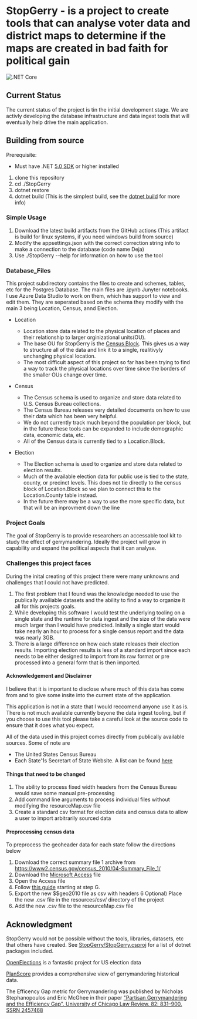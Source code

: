 # StopGerry - is a project to create tools that can analyse voter data and district maps to determine if the maps are created in bad faith for political gain

![.NET Core](https://github.com/sid2934/StopGerry/workflows/.NET%20Core/badge.svg?branch=master)

## Current Status
The current status of the project is tin the initial development stage. We are activly developing the database infrastructure and data ingest tools that will eventually help drive the main application.

## Building from source

Prerequisite:
* Must have .NET [5.0 SDK](https://dotnet.microsoft.com/download/dotnet/5.0) or higher installed


1) clone this repository
2) cd ./StopGerry
3) dotnet restore
4) dotnet build (This is the simplest build, see the [dotnet build](https://docs.microsoft.com/en-us/dotnet/core/tools/dotnet-build) for more info)

### Simple Usage
1) Download the latest build artifacts from the GitHub actions (This artifact is build for linux systems, if you need windows build from source)
2) Modify the appsettings.json with the correct correction string info to make a connection to the database (code name Deja)
3) Use ./StopGerry --help for information on how to use the tool


### Database_Files
This project subdirectory contains the files to create and schemes, tables, etc for the Postgres Database. The main files are .ipynb Junyter notebooks. I use Azure Data Studio to work on them, which has support to view and edit them. They are seperated based on the schema they modify with the main 3 being Location, Census, annd Election.

* Location
  * Location store data related to the physical location of places and their relationship to larger orginizational units(OU). 
  * The base OU for StopGerry is the [Census Block](https://www.census.gov/newsroom/blogs/random-samplings/2011/07/what-are-census-blocks.html). This gives us a way to structure all of the data and link it to a single, realitivyly unchanging physical location.
  * The most difficult aspect of this project so far has been trying to find a way to track the physical locations over time since the borders of the smaller OUs change over time.


* Census
  * The Census schema is used to organize and store data related to U.S. Census Bureau collections.
  * The Census Bureau releases very detailed documents on how to use their data which has been very helpful.
  * We do not currently track much beyond the population per block, but in the future these tools can be expanded to include demographic data, economic data, etc.
  * All of the Census data is currently tied to a Location.Block. 

* Election
  * The Election schema is used to organize and store data related to election results.
  * Much of the available election data for public use is tied to the state, county, or precinct levels. This does not tie directly to the census block of Location.Block so we plan to connect this to the Location.County table instead.
  * In the future there may be a way to use the more specific data, but that will be an inprovment down the line

### Project Goals

The goal of StopGerry is to provide researchers an accessable tool kit to study the effect of gerrymandering. Ideally the project will grow in capability and expand the political aspects that it can analyse. 

### Challenges this project faces

During the inital creating of this project there were many unknowns and challenges that I could not have predicted.
1) The first problem that I found was the knowledge needed to use the publically availiable datasets and the ability to find a way to organize it all for this projects goals.
2) While developing this software I would test the underlying tooling on a single state and the runtime for data ingest and the size of the data were much larger than I would have predicted. Initally a single start would take nearly an hour to process for a single census report and the data was nearly 3GB.  
3) There is a large difference on how each state releases their election results. Importing election results is less of a standard import since each needs to be either designed to import from its raw format or pre processed into a general form that is then imported.
   
#### Acknowledgement and Disclaimer
I believe that it is important to disclose where much of this data has come from and to give some insite into the current state of the application.

This application is not in a state that I would reccomend anyone use it as is. There is not much available currently beyone the data ingest tooling, but if you choose to use this tool please take a careful look at the source code to ensure that it does what you expect.

All of the data used in this project comes directly from publically available sources. Some of note are
* The United States Census Bureau
* Each State'1s Secretart of State Website. A list can be found [here](https://www.thebalancesmb.com/secretary-of-state-websites-1201005) 


#### Things that need to be changed
1) The ability to process fixed width headers from the Census Bureau would save some manual pre-processing 
2) Add command line arguments to process individual files without modifying the resourceMap.csv file
3) Create a standard csv format for election data and census data to allow a user to import arbitrarily sourced data




#### Preprocessing census data

To preprocess the geoheader data for each state follow the directions below

1) Download the correct summary file 1 archive from https://www2.census.gov/census_2010/04-Summary_File_1/
2) Download the [Microsoft Access](https://www2.census.gov/census_2010/04-Summary_File_1/SF1_Access2007.accdb) file
3) Open the Access file
4) Follow [this guide](https://www2.census.gov/census_2010/04-Summary_File_1/0HowToUseMSAccessWithSummaryFile1.pdf) starting at step G. 
5) Export the new $$geo2010 file as csv with headers
6 Optional) Place the new .csv file in the resources/csv/ directory of the project
1) Add the new .csv file to the resourceMap.csv file


## Acknowledgment
StopGerry would not be possible without the tools, libraries, datasets, etc that others have created. See [StopGerry/StopGerry.csproj](https://github.com/sid2934/StopGerry/blob/master/StopGerry/StopGerry.csproj) for a list of dotnet packages included.

[OpenElections](https://github.com/openelections) is a fantastic project for US election data

[PlanScore](https://planscore.org/#!2018-ushouse) provides a comprehensive view of gerrymandering historical data.

The Efficency Gap metric for Gerrymandering was published by Nicholas Stephanopoulos and Eric McGhee in their paper ["Partisan Gerrymandering and the Efficiency Gap". University of Chicago Law Review. 82: 831–900. SSRN 2457468](https://papers.ssrn.com/sol3/papers.cfm?abstract_id=2457468)